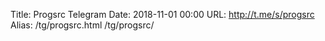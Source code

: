 Title: Progsrc Telegram
Date: 2018-11-01 00:00
URL: http://t.me/s/progsrc
Alias: /tg/progsrc.html
        /tg/progsrc/